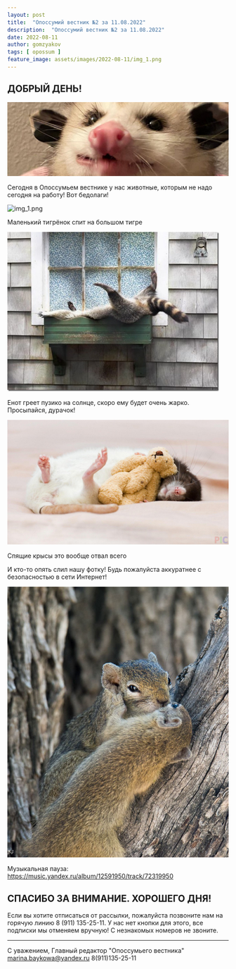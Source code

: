 ```yaml
---
layout: post
title:  "Опоссумий вестник №2 за 11.08.2022"
description:  "Опоссумий вестник №2 за 11.08.2022"
date: 2022-08-11
author: gomzyakov
tags: [ opossum ]
feature_image: assets/images/2022-08-11/img_1.png
---
```


## ДОБРЫЙ ДЕНЬ!

![img.png](../assets/images/2022-08-11/img.png)

Сегодня в Опоссумьем вестнике у нас животные, которым не надо сегодня на работу! Вот бедолаги!

<!--more-->

![img_1.png](../assets/images/2022-08-11/img_1.png)

Маленький тигрёнок спит на большом тигре

![img_2.png](../assets/images/2022-08-11/img_2.png)

Енот греет пузико на солнце, скоро ему будет очень жарко. Просыпайся, дурачок!

![img_3.png](../assets/images/2022-08-11/img_3.png)

Спящие крысы это вообще отвал всего 

И кто-то опять слил нашу фотку! Будь пожалуйста аккуратнее с безопасностью в сети Интернет!

![img_4.png](../assets/images/2022-08-11/img_4.png)

Музыкальная пауза: https://music.yandex.ru/album/12591950/track/72319950

## СПАСИБО ЗА ВНИМАНИЕ. ХОРОШЕГО ДНЯ!

Если вы хотите отписаться от рассылки, пожалуйста позвоните нам на горячую линию 8 (911) 135-25-11.
У нас нет кнопки для этого, все подписки мы отменяем вручную! С незнакомых номеров не звоните.

---

С уважением, Главный редактор "Опоссумьего вестника"
marina.baykowa@yandex.ru
8(911)135-25-11
